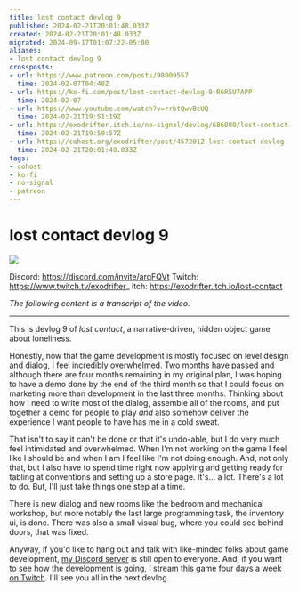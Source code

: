 ```yaml
---
title: lost contact devlog 9
published: 2024-02-21T20:01:48.033Z
created: 2024-02-21T20:01:48.033Z
migrated: 2024-09-17T01:07:22-05:00
aliases:
- lost contact devlog 9
crossposts:
- url: https://www.patreon.com/posts/98009557
  time: 2024-02-07T04:48Z
- url: https://ko-fi.com/post/lost-contact-devlog-9-R6R5U7APP
  time: 2024-02-07
- url: https://www.youtube.com/watch?v=rrbtQwvBcUQ
  time: 2024-02-21T19:51:19Z
- url: https://exodrifter.itch.io/no-signal/devlog/686080/lost-contact-devlog-9
  time: 2024-02-21T19:59:57Z
- url: https://cohost.org/exodrifter/post/4572012-lost-contact-devlog
  time: 2024-02-21T20:01:48.033Z
tags:
- cohost
- ko-fi
- no-signal
- patreon
---
```


# lost contact devlog 9

![](https://www.youtube.com/watch?v=rrbtQwvBcUQ)

Discord: https://discord.com/invite/arqFQVt
Twitch: https://www.twitch.tv/exodrifter_
itch: https://exodrifter.itch.io/lost-contact

_The following content is a transcript of the video._

---

This is devlog 9 of _lost contact_, a narrative-driven, hidden object game about loneliness.

Honestly, now that the game development is mostly focused on level design and dialog, I feel incredibly overwhelmed. Two months have passed and although there are four months remaining in my original plan, I was hoping to have a demo done by the end of the third month so that I could focus on marketing more than development in the last three months. Thinking about how I need to write most of the dialog, assemble all of the rooms, and put together a demo for people to play _and_ also somehow deliver the experience I want people to have has me in a cold sweat.

That isn't to say it can't be done or that it's undo-able, but I do very much feel intimidated and overwhelmed. When I'm not working on the game I feel like I should be and when I am I feel like I'm not doing enough. And, not only that, but I also have to spend time right now applying and getting ready for tabling at conventions and setting up a store page. It's... a lot. There's a lot to do. But, I'll just take things one step at a time.

There is new dialog and new rooms like the bedroom and mechanical workshop, but more notably the last large programming task, the inventory ui, is done. There was also a small visual bug, where you could see behind doors, that was fixed.

Anyway, if you'd like to hang out and talk with like-minded folks about game development, [my Discord server](https://discord.com/invite/arqFQVt) is still open to everyone. And, if you want to see how the development is going, I stream this game four days a week [on Twitch](https://www.twitch.tv/exodrifter_). I'll see you all in the next devlog.
